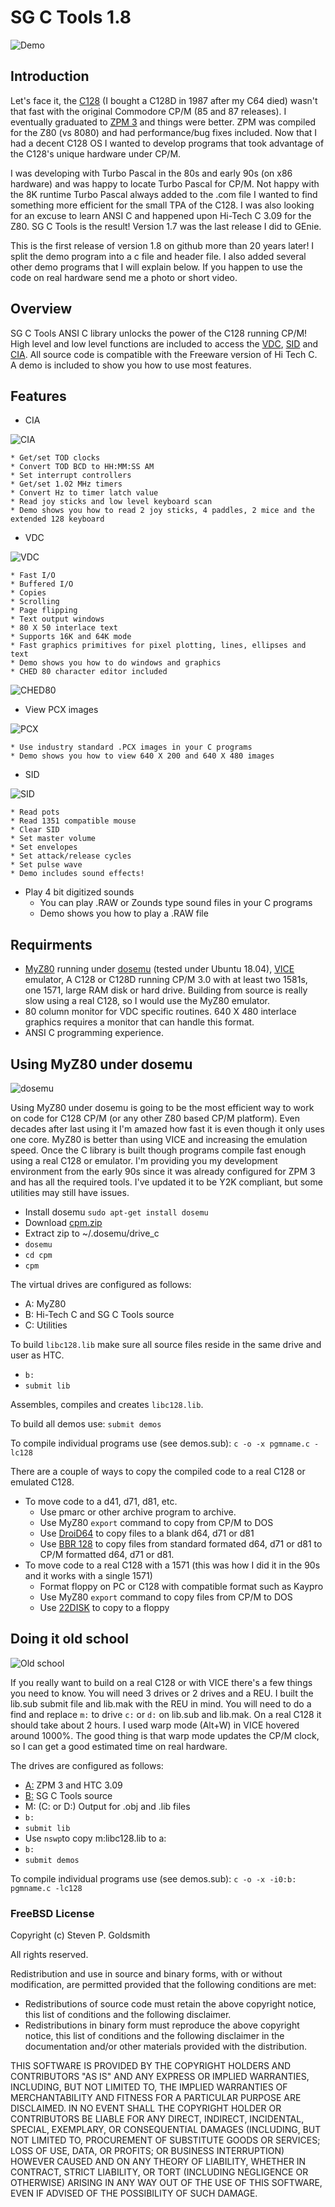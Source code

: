 # SG C Tools 1.8                                               

![Demo](images/sgctools1.png)

## Introduction
Let's face it, the [C128](https://en.wikipedia.org/wiki/Commodore_128) (I bought a C128D in 1987 after my C64 died) wasn't that fast with the original Commodore CP/M (85 and 87 releases). I eventually graduated to [ZPM 3](http://www.commodore.ca/manuals/funet/cpm/sys/c128/system) and things were better. ZPM was compiled for the Z80 (vs 8080) and had performance/bug fixes included. Now that I had a decent C128 OS I wanted to develop programs that took advantage of the C128's unique hardware under CP/M.

I was developing with Turbo Pascal in the 80s and early 90s (on x86 hardware) and was happy to locate Turbo Pascal for CP/M. Not happy with the 8K runtime Turbo Pascal always added to the .com file I wanted to find something more efficient for the small TPA of the C128. I was also looking for an excuse to learn ANSI C and happened upon Hi-Tech C 3.09 for the Z80. SG C Tools is the result! Version 1.7 was the last release I did to GEnie.

This is the first release of version 1.8 on github more than 20 years later! I split the demo program into a c file and header file. I also added several other demo programs that I will explain below. If you happen to use the code on real hardware send me a photo or short video.

## Overview
SG C Tools ANSI C library unlocks the power of the C128 running CP/M!  High level and low level functions are included to access the [VDC](https://en.wikipedia.org/wiki/MOS_Technology_8563), [SID](https://en.wikipedia.org/wiki/MOS_Technology_SID) and [CIA](https://en.wikipedia.org/wiki/MOS_Technology_CIA). All source code is compatible with the Freeware version of Hi Tech C. A demo is included to show you how to use most features.

## Features
* CIA

 ![CIA](images/sgctools2.png)

    * Get/set TOD clocks
    * Convert TOD BCD to HH:MM:SS AM    
    * Set interrupt controllers  
    * Get/set 1.02 MHz timers
    * Convert Hz to timer latch value  
    * Read joy sticks and low level keyboard scan
    * Demo shows you how to read 2 joy sticks, 4 paddles, 2 mice and the extended 128 keyboard
* VDC

 ![VDC](images/sgctools3.png)

    * Fast I/O
    * Buffered I/O
    * Copies
    * Scrolling
    * Page flipping
    * Text output windows
    * 80 X 50 interlace text
    * Supports 16K and 64K mode
    * Fast graphics primitives for pixel plotting, lines, ellipses and text
    * Demo shows you how to do windows and graphics
    * CHED 80 character editor included
 ![CHED80](images/ched80.png)
    
* View PCX images

 ![PCX](images/sgctools4.png)
 
    * Use industry standard .PCX images in your C programs
    * Demo shows you how to view 640 X 200 and 640 X 480 images
* SID

 ![SID](images/sgctools5.png)

    * Read pots
    * Read 1351 compatible mouse
    * Clear SID
    * Set master volume
    * Set envelopes
    * Set attack/release cycles
    * Set pulse wave
    * Demo includes sound effects!
* Play 4 bit digitized sounds
    * You can play .RAW or Zounds type sound files in your C programs
    * Demo shows you how to play a .RAW file

## Requirments
* [MyZ80](http://www.z80.eu/myz80cpm.html) running under [dosemu](http://www.dosemu.org/) (tested under Ubuntu 18.04), [VICE](http://vice-emu.sourceforge.net/) emulator, A C128 or C128D running CP/M 3.0 with at least two 1581s, one 1571, large RAM disk or hard drive. Building from source is really slow using a real C128, so I would use the MyZ80 emulator.
* 80 column monitor for VDC specific routines. 640 X 480 interlace graphics requires a monitor that can handle this format.
* ANSI C programming experience.

## Using MyZ80 under dosemu

![dosemu](images/dosemu.png)

Using MyZ80 under dosemu is going to be the most efficient way to work on code for C128 CP/M (or any other Z80 based CP/M platform). Even decades after last using it I'm amazed how fast it is even though it only uses one core. MyZ80 is better than using VICE and increasing the emulation speed. Once the C library is built though programs compile fast enough using a real C128 or emulator. I'm providing you my development environment from the early 90s since it was already configured for ZPM 3 and has all the required tools. I've updated it to be Y2K compliant, but some utilities may still have issues.
* Install dosemu `sudo apt-get install dosemu`
* Download [cpm.zip](https://github.com/sgjava/garage/raw/master/commodore/cpm/sgctools/cpm.zip)
* Extract zip to ~/.dosemu/drive_c
* `dosemu`
* `cd cpm`
* `cpm`

The virtual drives are configured as follows:
* A: MyZ80
* B: Hi-Tech C and SG C Tools source
* C: Utilities

To build `libc128.lib` make sure all source files reside in the same drive and user as HTC.
* `b:`
* `submit lib`

Assembles, compiles and creates `libc128.lib`.

To build all demos use:
`submit demos`

To compile individual programs use (see demos.sub):
`c -o -x pgmname.c -lc128`

There are a couple of ways to copy the compiled code to a real C128 or emulated C128.
* To move code to a d41, d71, d81, etc.
    * Use pmarc or other archive program to archive.
    * Use MyZ80 `export` command to copy from CP/M to DOS
    * Use [DroiD64](http://droid64.sourceforge.net/) to copy files to a blank d64, d71 or d81
    * Use [BBR 128](http://commodore.software/downloads/download/161-data-conversion-tools/1165-big-blue-reader-128-v4-10) to copy files from standard formated d64, d71 or d81 to CP/M formatted d64, d71 or d81.
* To move code to a real C128 with a 1571 (this was how I did it in the 90s and it works with a single 1571)
    * Format floppy on PC or C128 with compatible format such as Kaypro
    * Use MyZ80 `export` command to copy files from CP/M to DOS
    * Use [22DISK](http://www.gaby.de/ecconver.htm) to copy to a floppy
    
## Doing it old school

![Old school](images/oldschool.png)

If you really want to build on a real C128 or with VICE there's a few things you need to know. You will need 3 drives or 2 drives and a REU. I built the lib.sub submit file and lib.mak with the REU in mind. You will need to do a find and replace `m:` to drive `c:` or `d:` on lib.sub and lib.mak. On a real C128 it should take about 2 hours. I used warp mode (Alt+W) in VICE hovered around 1000%. The good thing is that warp mode updates the CP/M clock, so I can get a good estimated time on real hardware.

The drives are configured as follows:
* [A:](https://github.com/sgjava/garage/raw/master/commodore/cpm/sgctools/boot.d81.zip) ZPM 3 and HTC 3.09
* [B:](https://github.com/sgjava/garage/raw/master/commodore/cpm/sgctools/sgctools18.d81.zip) SG C Tools source
* M: (C: or D:) Output for .obj and .lib files
* `b:`
* `submit lib`
* Use `nswp`to copy m:libc128.lib to a:
* `b:`
* `submit demos`

To compile individual programs use (see demos.sub):
`c -o -x -i0:b: pgmname.c -lc128`

### FreeBSD License
Copyright (c) Steven P. Goldsmith

All rights reserved.

Redistribution and use in source and binary forms, with or without modification, are permitted provided that the following conditions are met:
* Redistributions of source code must retain the above copyright notice, this list of conditions and the following disclaimer.
* Redistributions in binary form must reproduce the above copyright notice, this list of conditions and the following disclaimer in the documentation and/or other materials provided with the distribution.

THIS SOFTWARE IS PROVIDED BY THE COPYRIGHT HOLDERS AND CONTRIBUTORS "AS IS" AND ANY EXPRESS OR IMPLIED WARRANTIES, INCLUDING, BUT NOT LIMITED TO, THE IMPLIED WARRANTIES OF MERCHANTABILITY AND FITNESS FOR A PARTICULAR PURPOSE ARE DISCLAIMED. IN NO EVENT SHALL THE COPYRIGHT HOLDER OR CONTRIBUTORS BE LIABLE FOR ANY DIRECT, INDIRECT, INCIDENTAL, SPECIAL, EXEMPLARY, OR CONSEQUENTIAL DAMAGES (INCLUDING, BUT NOT LIMITED TO, PROCUREMENT OF SUBSTITUTE GOODS OR SERVICES; LOSS OF USE, DATA, OR PROFITS; OR BUSINESS INTERRUPTION) HOWEVER CAUSED AND ON ANY THEORY OF LIABILITY, WHETHER IN CONTRACT, STRICT LIABILITY, OR TORT (INCLUDING NEGLIGENCE OR OTHERWISE) ARISING IN ANY WAY OUT OF THE USE OF THIS SOFTWARE, EVEN IF ADVISED OF THE POSSIBILITY OF SUCH DAMAGE.
